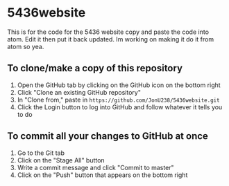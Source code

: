 # 5436website
This is for the code for the 5436 website
copy and paste the code into atom. Edit it then put it back updated.
Im working on making it do it from atom so yea.

## To clone/make a copy of this repository
1. Open the GitHub tab by clicking on the GitHub icon on the bottom right
2. Click "Clone an existing GitHub repository"
3. In "Clone from," paste in `https://github.com/JonU238/5436website.git`
4. Click the Login button to log into GitHub and follow whatever it tells you to do

## To commit all your changes to GitHub at once
1. Go to the Git tab
2. Click on the "Stage All" button
3. Write a commit message and click "Commit to master"
4. Click on the "Push" button that appears on the bottom right
